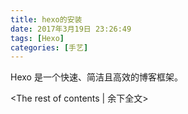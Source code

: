 ```yaml
---
title: hexo的安装
date: 2017年3月19日 23:26:49
tags: [Hexo]
categories: [手艺]
---
```

Hexo 是一个快速、简洁且高效的博客框架。
<!-- more -->
<The rest of contents | 余下全文>
